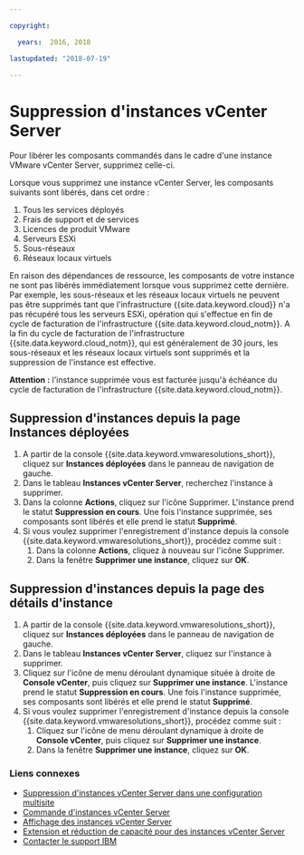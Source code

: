 ```yaml
---

copyright:

  years:  2016, 2018

lastupdated: "2018-07-19"

---
```


# Suppression d'instances vCenter Server

Pour libérer les composants commandés dans le cadre d'une instance VMware vCenter Server, supprimez celle-ci.

Lorsque vous supprimez une instance vCenter Server, les composants suivants sont libérés, dans cet ordre :
1. Tous les services déployés
2. Frais de support et de services
3. Licences de produit VMware
4. Serveurs ESXi
5. Sous-réseaux
6. Réseaux locaux virtuels

En raison des dépendances de ressource, les composants de votre instance ne sont pas libérés immédiatement lorsque vous supprimez cette dernière. Par exemple, les sous-réseaux et les réseaux locaux virtuels ne peuvent pas être supprimés tant que l'infrastructure {{site.data.keyword.cloud}} n'a pas récupéré tous les serveurs ESXi, opération qui s'effectue en fin de cycle de facturation de l'infrastructure {{site.data.keyword.cloud_notm}}. A la fin du cycle de facturation de l'infrastructure {{site.data.keyword.cloud_notm}}, qui est généralement de 30 jours, les sous-réseaux et les réseaux locaux virtuels sont supprimés et la suppression de l'instance est effective.

**Attention :** l'instance supprimée vous est facturée jusqu'à échéance du cycle de facturation de l'infrastructure {{site.data.keyword.cloud_notm}}.

## Suppression d'instances depuis la page Instances déployées

1. A partir de la console {{site.data.keyword.vmwaresolutions_short}}, cliquez sur **Instances déployées** dans le panneau de navigation de gauche.
2. Dans le tableau **Instances vCenter Server**, recherchez l'instance à supprimer.
3. Dans la colonne **Actions**, cliquez sur l'icône Supprimer.
   L'instance prend le statut **Suppression en cours**. Une fois l'instance supprimée, ses composants sont libérés et elle prend le statut **Supprimé**.
4. Si vous voulez supprimer l'enregistrement d'instance depuis la console {{site.data.keyword.vmwaresolutions_short}}, procédez comme suit :
   1. Dans la colonne **Actions**, cliquez à nouveau sur l'icône Supprimer.
   2. Dans la fenêtre **Supprimer une instance**, cliquez sur **OK**.

## Suppression d'instances depuis la page des détails d'instance

1. A partir de la console {{site.data.keyword.vmwaresolutions_short}}, cliquez sur **Instances déployées** dans le panneau de navigation de gauche.
2. Dans le tableau **Instances vCenter Server**, cliquez sur l'instance à supprimer.
3. Cliquez sur l'icône de menu déroulant dynamique située à droite de **Console vCenter**, puis cliquez sur **Supprimer une instance**.
   L'instance prend le statut **Suppression en cours**. Une fois l'instance supprimée, ses composants sont libérés et elle prend le statut **Supprimé**.
4. Si vous voulez supprimer l'enregistrement d'instance depuis la console {{site.data.keyword.vmwaresolutions_short}}, procédez comme suit :
   1. Cliquez sur l'icône de menu déroulant dynamique à droite de **Console vCenter**, puis cliquez sur **Supprimer une instance**.
   2. Dans la fenêtre **Supprimer une instance**, cliquez sur **OK**.

### Liens connexes

* [Suppression d'instances vCenter Server dans une configuration multisite](vc_deletinginstance_multi.html)
* [Commande d'instances vCenter Server](vc_orderinginstance.html)
* [Affichage des instances vCenter Server](vc_viewinginstances.html)
* [Extension et réduction de capacité pour des instances vCenter Server](vc_addingremovingservers.html)
* [Contacter le support IBM](../vmonic/trbl_support.html)
